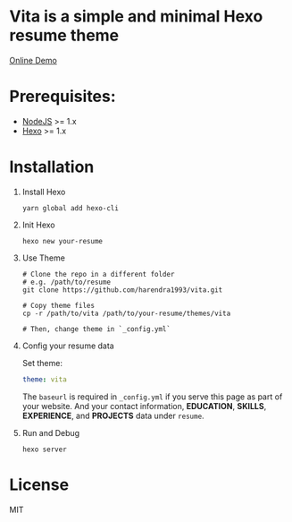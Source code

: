 # Vita is a simple and minimal Hexo resume theme

[Online Demo](https://harendra1993.github.io/vita/)

# Prerequisites:
 * [NodeJS](https://nodejs.org/) >= 1.x
 * [Hexo](https://hexo.io/) >= 1.x

# Installation

1. Install Hexo

    ```shell
    yarn global add hexo-cli
    ```

2. Init Hexo

    ```shell
    hexo new your-resume
    ```

3. Use Theme

    ```
    # Clone the repo in a different folder
    # e.g. /path/to/resume
    git clone https://github.com/harendra1993/vita.git

    # Copy theme files
    cp -r /path/to/vita /path/to/your-resume/themes/vita

    # Then, change theme in `_config.yml`
    ```

4. Config your resume data

    Set theme:

    ```yaml
    theme: vita
    ```

    The `baseurl` is required in `_config.yml` if you serve this page as part of your website. And your contact information, __EDUCATION__, __SKILLS__, __EXPERIENCE__, and __PROJECTS__ data under `resume`.

5. Run and Debug

    ```shell
    hexo server
    ```


# License

MIT